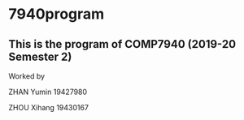 # 7940program
## This is the program of COMP7940 (2019-20 Semester 2)
Worked by 


ZHAN Yumin 19427980 


ZHOU Xihang 19430167